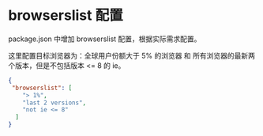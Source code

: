 # browserslist 配置

package.json 中增加 browserslist 配置，根据实际需求配置。

这里配置目标浏览器为：全球用户份额大于 5% 的浏览器 和 所有浏览器的最新两个版本，但是不包括版本 <= 8 的 ie。



```json
{
 "browserslist": [
    "> 1%",
    "last 2 versions",
    "not ie <= 8"
  ]
}
```